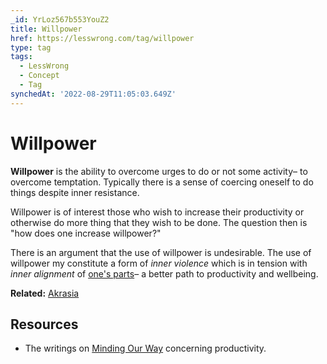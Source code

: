 ```yaml
---
_id: YrLoz567b553YouZ2
title: Willpower
href: https://lesswrong.com/tag/willpower
type: tag
tags:
  - LessWrong
  - Concept
  - Tag
synchedAt: '2022-08-29T11:05:03.649Z'
---
```

# Willpower

**Willpower** is the ability to overcome urges to do or not some activity– to overcome temptation. Typically there is a sense of coercing oneself to do things despite inner resistance.   
  
Willpower is of interest those who wish to increase their productivity or otherwise do more thing that they wish to be done. The question then is "how does one increase willpower?" 

There is an argument that the use of willpower is undesirable. The use of willpower my constitute a form of _inner violence_ which is in tension with _inner_ _alignment_ of [one's parts](https://www.lessestwrong.com/tag/subagents)– a better path to productivity and wellbeing.  
  
**Related:** [Akrasia](https://www.lessestwrong.com/tag/akrasia)

## Resources

*   The writings on [Minding Our Way](http://mindingourway.com/) concerning productivity.